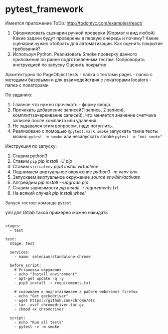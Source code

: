 # pytest_framework
Имеется приложение ToDo: http://todomvc.com/examples/react/
1) Сформировать сценарии ручной проверки (Формат и вид любой)
Какие задачи будут проверены в первую очередь и почему? Какие сценарии нужно отобрать для автоматизации.
Как оценить покрытие требований?
2) Используя Python.
Реализовать Smoke проверку данного приложения по ранее подготовленным тестам. Сопроводить инструкцией по запуску
Оценить покрытие

Архитектурно по PageObject
tests - папка с тестами
pages - папка с методами базовыми и для взаимодействия с локаторами
locators - папка с локаторами

По заданию:
1. Главное что нужно прочекать - форму ввода.
2. Прочекать добавление записей(1 запись, 2 записи), комплит(зачеркивание записей), что меняется значение счетчика записей после комплита или удаления.
3. Не задавался этим вопросом, надо погуглить.
4. Реализовано с помощью ```@pytest.mark.smoke```
запускать такие тесты можно ```pytest -m smoke``` или незапускать smoke 
```pytest -m "not smoke"```

Инструкция по запуску:
1. Ставим python3
2. Ставим ```pip``` *pip install -U pip*
2. Ставим ```virtualenv``` *pip3 install virtualenv*
3. Поднимаем виртуальное окружение *python3 -m venv env*
4. Запускаем виртуальное окружение *source env/bin/activate*
5. Апгрейдим *pip install --upgrade pip*  
6. Ставим зависимости *pip install -r requrements.txt*
7. На всякий случай *pip install wheel*

Запуск тестов: команда ```pytest```

yml для Gitlab такой примерно можно накидать
```image: python:3.7

stages:
  - test

test:
  stage: test

  services:
    - name: selenium/standalone-chrome

  before_script:
    # Установка окружения
    - echo "Install environment"
    - apt-get update -q -y
    - pip3 install -r requirements.txt

    # скачиваем и подготавливаем к работе webdriver firefox
    - echo "Get geckodriver"
    - wget https://github.com/chrome/etc
    - tar -xvzf chromedriver.tar.gz
    - chmod +x chromdriver

  script:
    - echo "Run all tests"
    - pytest -v -m smoke